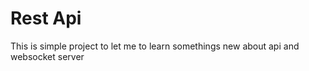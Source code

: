 ﻿# Rest Api

This is simple project to let me to learn somethings new about api and websocket server